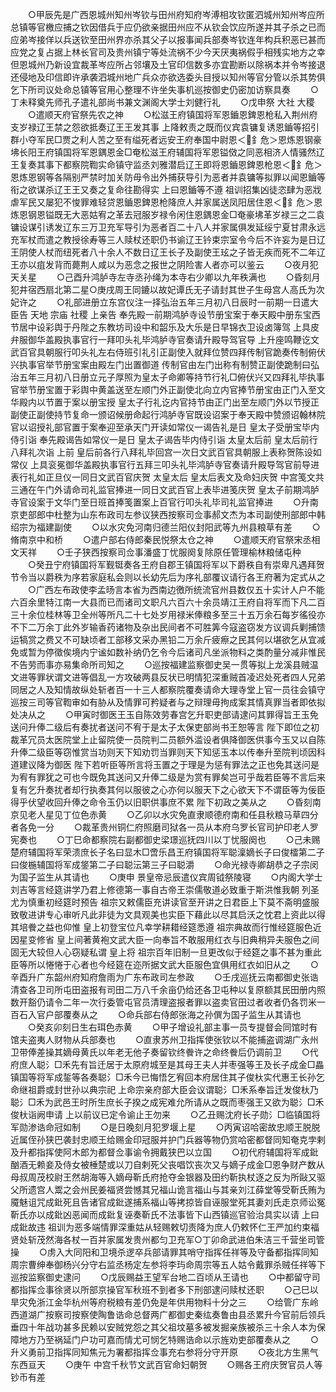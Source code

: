 <!-- { "loadSidebar": true } -->
　　○甲辰先是广西恩城州知州岑钦与田州府知府岑溥相攻钦匿泗城州知州岑应所总镇等官檄应捕之钦因借兵于应仍欲亲据田州应不从钦会饮应所遂并其子杀之已而应弟岑接佯以兵送钦至田州界亦杀其父子以报事闻兵部奏岑钦连年构兵积恶已甚而应党之复占据上林长官司及贵州镇宁等处流祸不少今天厌夷祸假乎相残实地方之幸但恩城州乃新设宜裁革岑应所占邻壤及土官印信数多亦宜勘断以除祸本并令岑接退还侵地及印信即许承袭泗城州地广兵众亦欲选委头目授以知州等官分管以杀其势俱乞下所司议处命总镇等官用心整理不许坐失事机巡按御史仍密加访察具奏
　　○丁未释奠先师孔子遣礼部尚书兼文渊阁大学士刘健行礼
　　○戊申祭  大社  大稷
　　○遣顺天府官祭先农之神
　　○松滋王府镇国将军恩鑡恩錍恩枪私入荆州府支岁禄辽王禁之怨欲抵奏辽王王发其事  上降敕责之既而仪宾袁镛复诱恩鑡等招引群小夺军民□贾之利人苦之至有缢死者远安王府奉国中尉恩＜釒危＞恩炼恩钢豪坲长阳王府镇国将军恩鍝恩金□奄松滋王府辅国将军恩镒傚之同恶相济人情骚然辽王复奏其事下都察院鞫实命镇守监丞刘雅潜启辽王即将恩鑡恩錍恩枪恩＜釒危＞恩炼恩钢等各隔别严禁时加关防毋令出外捕获导引为恶者并袁镛等拟罪以闻恩鑡等衔之欲谋杀辽王王又奏之复命往勘得实  上曰恩鑡等不遵  祖训招集凶徒恣肆为恶戕虐军民又屡犯不悛罪难轻贷恩鑡恩錍恩枪降庶人并家属送凤阳居住恩＜釒危＞恩炼恩钢恩镒既无大恶姑宥之革去冠服岁禄令闲住恩鍝恩金□奄豪坲革岁禄三之二袁镛设谋引诱发辽东三万卫充军导引为恶者百二十八人并家属俱发延绥宁夏甘肃永远充军杖而遣之教授徐寿等三人赎杖还职仍书谕辽王钤束宗室令今后不许妄为是日辽王阴使人杖而纽死者八十余人不数日辽王长子及副使王玹之子皆无疾而死不二年辽王亦以疽发背而薨荆人咸以为恶念之报世之阴险害人者亦可以鉴云
　　○夜月犯天关星
　　○己酉升鸿胪寺左寺丞孙绳为本寺右少卿以九年秩满也
　　○昏刻月犯井宿西扇北第二星○庚戌周王同鏕以故妃谭氏无子请封其世子生母宫人高氏为次妃许之
　　○礼部进册立东宫仪注一择弘治五年三月初八日辰时一前期一日遣大臣告  天地  宗庙  社稷  上亲告  奉先殿一前期鸿胪寺设节册宝案于奉天殿中册东宝西节居中设彩舆于丹陛之东教坊司设中和韶乐及大乐是日早锦衣卫设卤簿驾  上具皮弁服御华盖殿执事官行一拜叩头礼毕鸿胪寺官奏请升殿导驾官导  上升座鸣鞭讫文武百官具朝服行叩头礼左右侍班引礼引正副使入就拜位赞四拜传制官跪奏传制俯伏兴执事官举节册宝案由殿左门出置御道  传制官由左门出称有制赞正副使跪制曰弘治五年三月初八日册立元子厚照为皇太子命卿等持节行礼□俯伏兴又四拜礼毕执事官举节册宝置于彩舆中黄盖送至左顺门外正副使北向立内官捧节册宝由正门入至文华殿内以节置于案以册宝授  皇太子行礼讫内官持节由正门出至左顺门外以节授正副使正副使持节复命一颁诏候册命起行鸿胪寺官既设诏案于奉天殿中赞颁诏翰林院官以诏授礼部官置于案奉迎至承天门开读如常仪一谒告礼是日  皇太子受册宝毕内侍引诣  奉先殿谒告如常仪一是日  皇太子谒告毕内侍引诣  太皇太后前  皇太后前行八拜礼次诣  上前  皇后前各行八拜礼毕回宫一次日文武百官具朝服上表称贺陈设如常仪  上具衮冕御华盖殿执事官行五拜三叩头礼毕鸿胪寺官奏请升殿导驾官前导进表行礼如正旦仪一同日文武百官庆贺  太皇太后  皇太后表文及命妇庆贺  中宫笺文共三通在午门外请命司礼监官捧进一同日文武百官上表毕进笺庆贺  皇太子前期鸿胪寺官设案于文华门至日班首捧笺置案上百官行叩头礼毕司礼监官捧进
　　○升南京吏部郎中杜整为山东布政司左参议狭西按察司佥事郝文杰为本司副使刑部郎中韩绍宗为福建副使
　　○以水灾免河南归德兰阳仪封阳武等九州县粮草有差
　　○脩南京中和桥
　　○遣户部右侍郎秦民悦祭太仓之神
　　○遣顺天府官祭宋丞相文天祥
　　○壬子狭西按察司佥事潘盛丁忧服阕复除原任管理榆林粮储屯种
　　○癸丑宁府镇国将军觐铤奏各王府自郡王镇国将军以下爵秩自有崇卑凡遇拜贺节令当以爵秩为序若家庭私会则以长幼先后为序礼部覆议请行各王府著为定式从之
　　○广西左布政使李孟旸言本省为西南边徼所统流官州县数仅五十实计人户不能六百余里特江南一大县而已而诸司文职凡六百六十余员靖江王府自将军而下凡二百三十余位桂林等卫全州等所凡二十七处岁用禄米俸粮多至三十五万余石每岁徭役亦不下二万余丁此外岁输香药诸物及杂出民间者不可胜筭今寇盗窃发方议调兵剿捕馈运犒赏之费又不可缺顷者工部移文采办黑铅二万余斤疲瘵之民其何以堪欲乞从宜减免或暂为停徵俟境内宁谧如数补纳仍乞令今后诸司凡坐派物料之类酌量分减非惟民不告劳而事亦易集命所司知之
　　○巡按福建监察御史吴一贯等拟上龙溪县贼温文进等罪状谓文进等倡乱一方攻破两县反状已明情犯深重贼首凌迟处死者四人兄弟同居之人及知情故纵处斩者百一十三人都察院覆奏请命大理寺堂上官一员往会镇守巡按三司等官鞫审如有胁从及情罪可矜疑者与之辩理毋拘成案其情真罪当者即依拟处决从之
　　○甲寅时御医王玉自陈效劳春宫乞升职吏部请逮问其罪得旨王玉免送问升俸二级后有奏扰者送问不宥于是太子太保吏部尚书王恕等言  陛下即位之初裁革冗员太医院堂上止留院使一员院判二员额外滥设者俱降御医供事今玉又以自陈升俸二级臣等窃惟赏当功则天下知劝罚当罪则天下知惩玉本以传奉升至院判顷因科道建议降为御医  陛下若听臣等所言将玉置之于理是为惩有罪法之正也免其送问是为宥有罪犹之可也今既免其送问又升俸二级是为赏有罪矣岂可乎哉若臣等不言后来复有乞升奏扰者却行执奏其何以服彼之心亦何以服天下之心欲天下不谓臣等为佞臣得乎伏望收回升俸之命令玉仍以旧职供事庶不累  陛下初政之美从之
　　○昏刻南京见老人星见丁位色赤黄
　　○乙卯以水灾免直隶顺德府南和任县秋粮马草四分者各免一分
　　○裁革贵州铜仁府照磨司狱各一员从本府乌罗长官司护印老人罗宪奏也
　　○丁巳命都察院右副都御史梁璟巡抚四川以丁忧服阕也
　　○己未赐楚府辅国将军荣溃庶长子名曰显木□啻乐昌王府镇国将军聪澟嫡长子曰俊檑第二子曰俊椸辅国将军成鋚第二子曰聪沄第三子曰聪灂
　　○命光禄寺卿胡恭之子宗闵为国子监生从其请也
　　○庚申  景皇帝忌辰遣仪宾周钺祭陵寝
　　○内阁大学士刘吉等言经筵讲学乃君上修德第一事自古帝王崇儒敬道必致重于斯洪惟我朝  列圣尤为慎重初经筵时预告  祖宗又敕儒臣充讲读官至开讲之日君臣上下莫不斋明盛服致敬进讲专心审听凡此非徒为文具观美也实臣下藉此以尽其启沃之忱君上资此以得其培餋之益也仰惟  皇上初登宝位凡幸学耕耤经筵悉遵  祖宗典故而行惟经筵服色近因星变修省  皇上间著黄袍文武大臣一向奉旨不敢服用红衣与旧典稍异夫服色之间固无大较但人心窃疑私谓  皇上将  祖宗百年旧制一旦更改似于经筵之事不甚为重此臣等所以惓惓于心者也今经筵在迩所据文武大臣服色宜俱用红衣如旧从之
　　○辛酉升广东韶州府知府詹雨为广东布政司左参政
　　○壬戌巡抚云南都御史张诰清查各卫司所屯田盗报有司田二万八千余亩仍给还各卫屯种以复原额其民田册内照数开豁仍请令二年一次行委管屯官员清理盗报者罪以盗卖官田过者收者仍各罚米一百石入官户部覆奏从之
　　○命兵部右侍郎张海之孙僎为国子监生从其请也
　　○癸亥卯刻日生右珥色赤黄
　　○甲子增设礼部主事一员专提督会同馆时有馆夫盗夷人财物从兵部奏也
　　○直隶苏州卫指挥使张钦以不能捕盗调湖广永州卫带俸差操其嫡母黄氏以年老无他子奏留钦终餋许之命终餋后仍调前卫
　　○代府庶人聪氵□禾先有旨迁居于太原府城至是其母王夫人并枣强等王及长子成金□畾镇国等将军成銴等各奏聪氵□禾今已悔悟乞宥回本府居住其子俊杕实代惠王长孙乞命继祖爵或封世孙以典宗祀  上命宗亲府部大臣会议谓聪氵□禾系奉旨迁发俊杕乃聪氵□禾为武邑王时所生庶长子揆之成宪难允所请从之既而枣强王又欲为聪氵□禾俊杕诣阙申请  上以前议已定令谕止王勿来
　　○乙丑赐沈府长子勋氵□临镇国将军勋渗诰命冠如制
　　○是日晚刻月犯罗堰上星
　　○丙寅诏哈密故忠顺王脱脱近属侄孙狭巴袭封忠顺王给赐金印冠服并护门兵器等物仍赏哈密都督同知奄克孛剌及升都指挥使阿木郎为都督佥事谕令拥戴狭巴以立国
　　○初代府辅国将军成鈚酗酒无赖妾及侍女被棰楚或以刀自剌死父丧唱饮丧次又与嫡子成金□恩争财产数从母叔周茂校尉王然胡海等入嫡母靳氏府抢夺金银器及田约靳执杖逐之反为所敺又驱父所遗宫人鬻之会州民姜福贤尝憾其兄福山诡言福山与其亲刘江薛堂等受靳氏贿为魇魅诅咒成鈚死且告诸官成鈚遂捕系福山等拷掠皆自诬服堂死其妻刘氏走京师讼冤靳氏亦以成鈚凶恶闻而成鈚复诬奏靳氏不法事皆下山西镇巡官验治具实以请  上曰成鈚故违  祖训为恶多端情罪深重姑从轻赐敕切责降为庶人仍敕怀仁王严加约束福贤处斩茂然海各杖一百并家属发贵州都匀卫充军○丁卯命武进伯朱洁三千营坐司管操
　　○虏入大同阳和卫境杀逻卒兵部请罪其哨守指挥任祥等及守备都指挥同知周宗曹绅奉御杨兴分守右监丞杨定左参将李玙命周宗等五人姑令戴罪杀贼任祥等下巡按监察御史逮问
　　○戊辰赐益王望军台地二百顷从王请也
　　○中都留守司都指挥佥事徐贤以所部京操官军秋班不到者多下刑部逮问赎杖还职
　　○己巳以旱灾免浙江金华杭州等府税粮有差仍免是年供用物料十分之三
　　○给管广东岭西道湖广按察司按察使陶鲁诰命总督两广都御史秦纮奏鲁由县丞累升今官前后领兵垂四十年战功甚多民赖以安贼党怨之其父祖坟墓多被发掘亲族被杀三十余人本为保障地方乃至祸延门户功可嘉而情尤可悯乞特赐诰命以示旌劝吏部覆奏从之
　　○升义勇前卫指挥同知焦元为署都指挥佥事充右参将分守开原
　　○夜北方生黑气东西亘天
　　○庚午  中宫千秋节文武百官命妇朝贺
　　○赐各王府庆贺官员人等钞币有差
